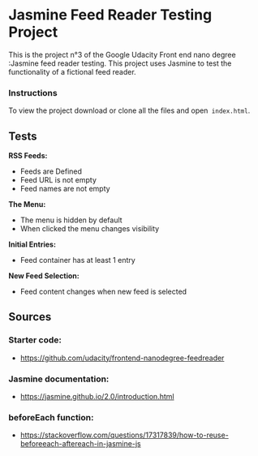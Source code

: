# Jasmine Feed Reader Testing Project

This is the project n°3 of the Google Udacity Front end nano degree :Jasmine feed reader testing.
This project uses Jasmine to test the functionality of a fictional feed reader.

### Instructions

To view the project download or clone all the files and open` index.html`.

## Tests

**RSS Feeds:**
* Feeds are Defined
* Feed URL is not empty
* Feed names are not empty

**The Menu:**
* The menu is hidden by default
* When clicked the menu changes visibility

**Initial Entries:**
* Feed container has at least 1 entry

**New Feed Selection:**
* Feed content changes when new feed is selected

## Sources

### Starter code:

-   https://github.com/udacity/frontend-nanodegree-feedreader

### Jasmine documentation:

-   https://jasmine.github.io/2.0/introduction.html

### beforeEach function:

-   https://stackoverflow.com/questions/17317839/how-to-reuse-beforeeach-aftereach-in-jasmine-js
